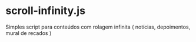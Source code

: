 scroll-infinity.js
==================

Simples script para conteúdos com rolagem infinita ( notícias, depoimentos, mural de recados )
